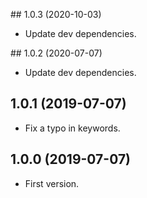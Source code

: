 ## 1.0.3 (2020-10-03)
- Update dev dependencies. 

## 1.0.2 (2020-07-07)
- Update dev dependencies.

## 1.0.1 (2019-07-07)
- Fix a typo in keywords.

## 1.0.0 (2019-07-07)
- First version.
